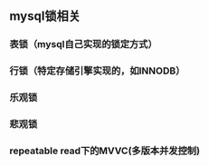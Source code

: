 ## mysql锁相关  
### 表锁（mysql自己实现的锁定方式）  
### 行锁（特定存储引擎实现的，如INNODB）  
### 乐观锁  
### 悲观锁  
### repeatable read下的MVVC(多版本并发控制)  